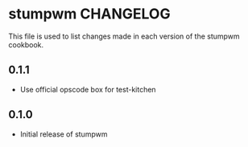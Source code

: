 stumpwm CHANGELOG
=================

This file is used to list changes made in each version of the stumpwm cookbook.

0.1.1
-----
- Use official opscode box for test-kitchen

0.1.0
-----
- Initial release of stumpwm

